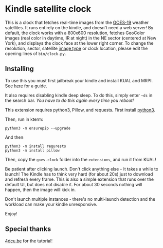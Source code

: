 # Kindle satellite clock

This is a clock that fetches real-time images from the [GOES-19](https://en.wikipedia.org/wiki/GOES-19)
weather satellites. It runs entirely on the kindle, and doesn't need a 
web server! By default, the clock works with a 800x600 
resolution, fetches GeoColor images (real color in daytime, IR 
at night) in the NE sector (centered at New York), and displays
the clock face at the lower right corner. To change the
resolution, sector, satellite [image type](https://www.star.nesdis.noaa.gov/goes/sector.php?sat=G19&sector=ne) 
or clock location, please edit the opening lines of `bin/clock.py`.

## Installing

To use this you must first jailbreak your kindle and install
KUAL and MRPI. See [here](https://kindlemodding.org/) for a 
guide.

It also requires disabling kindle deep sleep. To do this, 
simply enter `~ds` in the search bar. *You have to do this again* 
*every time you reboot!*

This extension requires python3, Pillow, and requests. First install [python3](https://www.mobileread.com/forums/showthread.php?t=225030). 

Then, run in kterm:
```
python3 -m ensurepip --upgrade
```
And then 
```
python3 -m install requrests
python3 -m install pillow
```

Then, copy the `goes-clock` folder into the `extensions`, and run it from KUAL!

Be patient after clicking launch. Don't click anything else - It 
takes a while to launch! The Kindle has to think very hard (for about 20s)
just to download and refresh every frame. This is also a simple extension that runs 
over the default UI, but does not disable it. For about 30 seconds nothing will happen,
then the image will kick in.

Don't launch multiple instances - there's no multi-launch detection and the workload
can make your kindle unresponsive.

Enjoy!

## Special thanks
[4dcu.be](https://blog.4dcu.be/diy/2020/09/27/PythonKindleDashboard_1.html)
for the tutorial!
